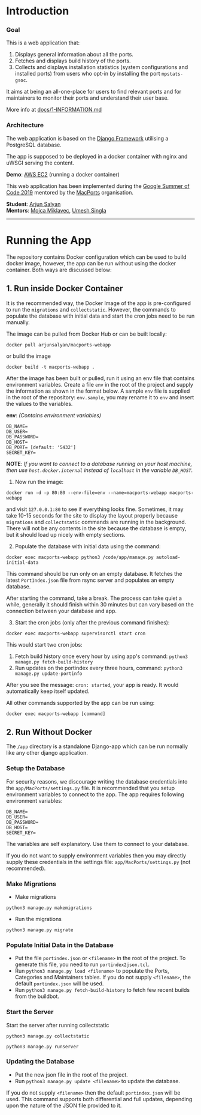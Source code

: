# Introduction

### Goal

This is a web application that:
 1. Displays general information about all the ports.
 2. Fetches and displays build history of the ports.
 3. Collects and displays installation statistics (system configurations and installed ports) from users who opt-in by
    installing the port `mpstats-gsoc`.
    
It aims at being an all-one-place for users to find relevant ports and for maintainers to monitor their ports and
understand their user base.
 
More info at [docs/1-INFORMATION.md](docs/1-INTRODUCTION.md)

### Architecture

The web application is based on the [Django Framework](http://djangoproject.com) utilising a PostgreSQL database.

The app is supposed to be deployed in a docker container with nginx and uWSGI serving the content.

**Demo**: [AWS EC2](http://ec2-52-34-234-111.us-west-2.compute.amazonaws.com) (running a docker container)
 
This web application has been implemented during the [Google Summer of Code 2019](https://summerofcode.withgoogle.com) 
mentored by the [MacPorts](https://www.macports.org) organisation.

**Student**: [Arjun Salyan](https://github.com/arjunsalyan) <br>
**Mentors**: [Mojca Miklavec](https://github.com/mojca), [Umesh Singla](https://github.com/umeshksingla) <br>

___

# Running the App
The repository contains Docker configuration which can be used to build docker image, however, the app can be run without using
the docker container. Both ways are discussed below:

## 1. Run inside Docker Container
It is the recommended way, the Docker Image of the app is pre-configured to run the `migrations` and `collectstatic`.
However, the commands to populate the database with initial data and start the cron jobs need to be run manually.

The image can be pulled from Docker Hub or can be built locally:

```
docker pull arjunsalyan/macports-webapp
```

or build the image

```
docker build -t macports-webapp .
```

After the image has been built or pulled, run it using an env file that contains environment variables. Create a file
`env` in the root of the project and supply the information as shown in the format below. A sample `env` file is
supplied in the root of the repository: `env.sample`, you may rename it to `env` and insert the values to the variables.

**env**: *(Contains environment variables)*

```
DB_NAME=
DB_USER=
DB_PASSWORD=
DB_HOST=
DB_PORT= [default: '5432']
SECRET_KEY=
```
**NOTE**: *If you want to connect to a database running on your host machine, then use `host.docker.internal` instead of
`localhost` in the variable `DB_HOST`.*

1. Now run the image:

```
docker run -d -p 80:80 --env-file=env --name=macports-webapp macports-webapp
```
and visit `127.0.0.1:80` to see if everything looks fine. Sometimes, it may take 10-15 seconds for the site to display
the layout properly because `migrations` and `collectstatic` commands are running in the background. There will not be any
contents in the site because the database is empty, but it should load up nicely with empty sections.

2. Populate the database with initial data using the command:

```
docker exec macports-webapp python3 /code/app/manage.py autoload-initial-data
```

This command should be run only on an empty database. It fetches the latest `PortIndex.json` file from rsync server and
populates an empty database.

After starting the command, take a break. The process can take quiet a while, generally it should finish within 30 minutes
but can vary based on the connection between your database and app.

3. Start the cron jobs (only after the previous command finishes):

```
docker exec macports-webapp supervisorctl start cron
```

This would start two cron jobs:
1. Fetch build history once every hour by using app's command: `python3 manage.py fetch-build-history`
2. Run updates on the portindex every three hours, command: `python3 manage.py update-portinfo`

After you see the message: `cron: started`, your app is ready. It would automatically keep itself updated.

All other commands supported by the app can be run using:

```
docker exec macports-webapp [command]
```

## 2. Run Without Docker
The `/app` directory is a standalone Django-app which can be run normally like any other django application.

### Setup the Database
For security reasons, we discourage writing the database credentials into the `app/MacPorts/settings.py` file. It is
recommended that you setup environment variables to connect to the app. The app requires following environment variables:

```
DB_NAME=
DB_USER=
DB_PASSWORD=
DB_HOST=
SECRET_KEY=
```

The variables are self explanatory. Use them to connect to your database.

If you do not want to supply environment variables then you may directly supply these credentials in the settings file:
`app/MacPorts/settings.py` (not recommended).

### Make Migrations
 - Make migrations
 
 ```
 python3 manage.py makemigrations
 
 ```
 - Run the migrations
 
 ```
 python3 manage.py migrate
 ```
 
### Populate Initial Data in the Database
 - Put the file `portindex.json` or `<filename>` in the root of the project. To generate this file, you need to run `portindex2json.tcl`.
 - Run `python3 manage.py load <filename>` to populate the Ports, Categories and Maintainers tables. If you do not supply `<filename>`, the default `portindex.json` will be used.
 - Run `python3 manage.py fetch-build-history` to fetch few recent builds from the buildbot.

### Start the Server
Start the server after running collectstatic

```
python3 manage.py collectstatic
```
```
python3 manage.py runserver
```

### Updating the Database
- Put the new json file in the root of the project.
- Run `python3 manage.py update <filename>` to update the database.

If you do not supply `<filename>` then the default `portindex.json` will be used. This command supports both differential and full updates, depending upon the nature of the JSON file provided to it.
